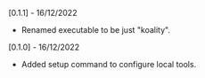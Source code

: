 [0.1.1] - 16/12/2022

* Renamed executable to be just "koality".

[0.1.0] - 16/12/2022

* Added setup command to configure local tools.

